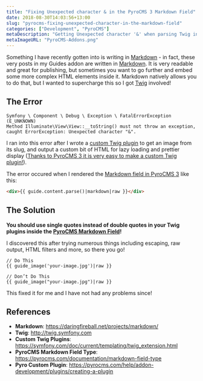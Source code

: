 ```yaml
---
title: "Fixing Unexpected character & in the PyroCMS 3 Markdown Field"
date: 2018-08-30T14:03:56+13:00
slug: "pyrocms-fixing-unexpected-character-in-the-markdown-field"
categories: ["Development", "PyroCMS"]
metaDescription: "Getting Unexpected character '&' when parsing Twig in the PyroCMS 3 Markdown Field? Make sure you use single quotes instead of double quotes in the plugin! "
metaImageURL: "PyroCMS-Addons.png"
---
```


Something I have recently gotten into is writing in [Markdown][md] - in fact, these very posts in my Guides addon are written in [Markdown][md]. It is very readable and great for publishing, but sometimes you want to go further and embed some more complex HTML elements inside it. Markdown natively allows you to do that, but I wanted to supercharge this so I got [Twig][tw] involved!

## The Error

```
Symfony \ Component \ Debug \ Exception \ FatalErrorException (E_UNKNOWN)
Method Illuminate\View\View::__toString() must not throw an exception, caught ErrorException: Unexpected character "&".
```

I ran into this error after I wrote a [custom Twig plugin][twcp] to get an image from its slug, and output a custom bit of HTML for lazy loading and prettier display ([Thanks to PyroCMS 3 it is very easy to make a custom Twig plugin!][pyroplugin]).

The error occured when I rendered the [Markdown field in PyroCMS 3][mdf] like this:

```html
<div>{{ guide.content.parse()|markdown|raw }}</div>
```

## The Solution
**You should use single quotes instead of double quotes in your Twig plugins inside the [PyroCMS Markdown Field][mdf]!**

I discovered this after trying numerous things including escaping, raw output, HTML filters and more, so there you go!

```twig
// Do This
{{ guide_image('your-image.jpg')|raw }}

// Don’t Do This
{{ guide_image("your-image.jpg")|raw }}
```

This fixed it for me and I have not had any problems since!

## References
* __Markdown__: <https://daringfireball.net/projects/markdown/>
* __Twig__: <http://twig.symfony.com>
* __Custom Twig Plugins__: <https://symfony.com/doc/current/templating/twig_extension.html>
* __PyroCMS Markdown Field Type__: <https://pyrocms.com/documentation/markdown-field-type>
* __Pyro Custom Plugin__: <https://pyrocms.com/help/addon-development/plugins/creating-a-plugin>

[md]: https://daringfireball.net/projects/markdown/
[tw]: http://twig.symfony.com
[twcp]: https://symfony.com/doc/current/templating/twig_extension.html
[mdf]: https://pyrocms.com/documentation/markdown-field-type
[pyroplugin]: https://pyrocms.com/help/addon-development/plugins/creating-a-plugin